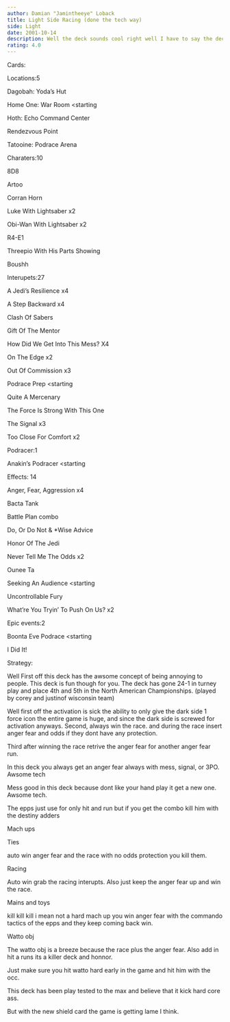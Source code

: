 ```yaml
---
author: Damian "Jamintheeye" Loback
title: Light Side Racing (done the tech way)
side: Light
date: 2001-10-14
description: Well the deck sounds cool right well I have to say the deck is tech.
rating: 4.0
---
```

Cards: 

Locations:5
Dagobah: Yoda’s Hut 
Home One: War Room <starting
Hoth: Echo Command Center 
Rendezvous Point 
Tatooine: Podrace Arena

Charaters:10
8D8
Artoo
Corran Horn
Luke With Lightsaber x2
Obi-Wan With Lightsaber x2
R4-E1 
Threepio With His Parts Showing
Boushh

Interupets:27
A Jedi’s Resilience x4
A Step Backward x4
Clash Of Sabers 
Gift Of The Mentor 
How Did We Get Into This Mess? X4
On The Edge x2
Out Of Commission x3
Podrace Prep <starting
Quite A Mercenary
The Force Is Strong With This One
The Signal x3
Too Close For Comfort x2

Podracer:1
Anakin’s Podracer <starting

Effects: 14
Anger, Fear, Aggression x4
Bacta Tank 
Battle Plan combo
Do, Or Do Not & *Wise Advice
Honor Of The Jedi
Never Tell Me The Odds x2
Ounee Ta
Seeking An Audience <starting
Uncontrollable Fury
What’re You Tryin’ To Push On Us? x2 

Epic events:2
Boonta Eve Podrace <starting
I Did It!


Strategy: 

Well First off this deck has the awsome concept of being annoying to people. This deck is fun though for you. The deck has gone 24-1 in turney play and place 4th and 5th in the North American Championships. (played by corey and justinof wisconsin team)

Well first off the activation is sick the ability to only give the dark side 1 force icon the entire game is huge, and since the dark side is screwed for activation anyways. Second, always win the race. and during the race insert anger fear and odds if they dont have any protection. 
Third after winning the race retrive the anger fear for another anger fear run.

In this deck you always get an anger fear always  with mess, signal, or 3PO. Awsome tech

Mess good in this deck because dont like your hand play it get a new one. Awsome tech.

The epps just use for only hit and run but if you get the combo kill him with the destiny adders 




Mach ups

Ties 
auto win anger fear and the race with no odds protection you kill them.

Racing 
Auto win grab the racing interupts. Also just keep the anger fear up and win the race.

Mains and toys 
kill kill kill i mean not a hard mach up you win anger fear with the commando tactics of the epps and they keep coming back win.

Watto obj
The watto obj is a breeze because the race plus the anger fear. Also add in hit a runs its a killer deck and honnor.
Just make sure you hit watto hard early in the game and hit him with the occ.

This deck has been play tested to the max and believe that it kick hard core ass.
But with the new shield card the game is getting lame I think.   